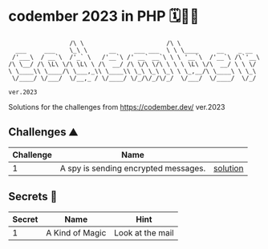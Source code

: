 # codember 2023 in PHP 🗓️🧑‍💻

```
                 /\ \                       /\ \
  ___     ___    \_\ \      __     ___ ___  \ \ \____     __    _ __
 /'___\  / __`\  /'_` \   /'__`\ /' __` __`\ \ \ '__`\  /'__`\ /\`'__\
/\ \__/ /\ \L\ \/\ \L\ \ /\  __/ /\ \/\ \/\ \ \ \ \L\ \/\  __/ \ \ \/
\ \____\\ \____/\ \___,_\\ \____\\ \_\ \_\ \_\ \ \_,__/\ \____\ \ \_\
 \/____/ \/___/  \/__,_ / \/____/ \/_/\/_/\/_/  \/___/  \/____/  \/_/

ver.2023
```

Solutions for the challenges from https://codember.dev/ ver.2023

## Challenges ⛰️

| Challenge | Name                                      |                                    |
| --------- | ----------------------------------------- | ---------------------------------- |
| 1         | A spy is sending encrypted messages.      | [solution](./challenge01/index.js) |


## Secrets 🤫

| Secret | Name              | Hint               |
| ------ | ----------------- | ------------------ |
| 1      | A Kind of Magic   | Look at the mail   |

